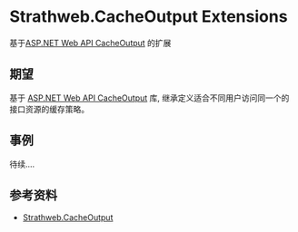 Strathweb.CacheOutput Extensions
========================
基于[ASP.NET Web API CacheOutput](https://github.com/filipw/Strathweb.CacheOutput) 的扩展
 
 
 
期望
--------------------
基于 [ASP.NET Web API CacheOutput](https://github.com/filipw/Strathweb.CacheOutput) 库,
继承定义适合不同用户访问同一个的接口资源的缓存策略。
 
 
事例
--------------------
待续....

 
参考资料
--------------------
* [Strathweb.CacheOutput](https://github.com/filipw/Strathweb.CacheOutput)  

 
